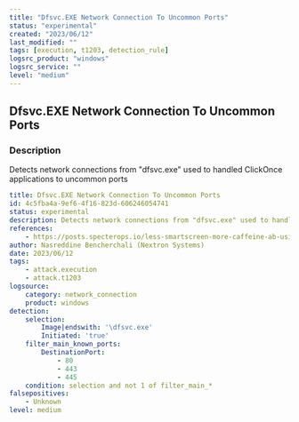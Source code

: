 ```yaml
---
title: "Dfsvc.EXE Network Connection To Uncommon Ports"
status: "experimental"
created: "2023/06/12"
last_modified: ""
tags: [execution, t1203, detection_rule]
logsrc_product: "windows"
logsrc_service: ""
level: "medium"
---
```


## Dfsvc.EXE Network Connection To Uncommon Ports

### Description

Detects network connections from "dfsvc.exe" used to handled ClickOnce applications to uncommon ports

```yml
title: Dfsvc.EXE Network Connection To Uncommon Ports
id: 4c5fba4a-9ef6-4f16-823d-606246054741
status: experimental
description: Detects network connections from "dfsvc.exe" used to handled ClickOnce applications to uncommon ports
references:
    - https://posts.specterops.io/less-smartscreen-more-caffeine-ab-using-clickonce-for-trusted-code-execution-1446ea8051c5
author: Nasreddine Bencherchali (Nextron Systems)
date: 2023/06/12
tags:
    - attack.execution
    - attack.t1203
logsource:
    category: network_connection
    product: windows
detection:
    selection:
        Image|endswith: '\dfsvc.exe'
        Initiated: 'true'
    filter_main_known_ports:
        DestinationPort:
            - 80
            - 443
            - 445
    condition: selection and not 1 of filter_main_*
falsepositives:
    - Unknown
level: medium

```
